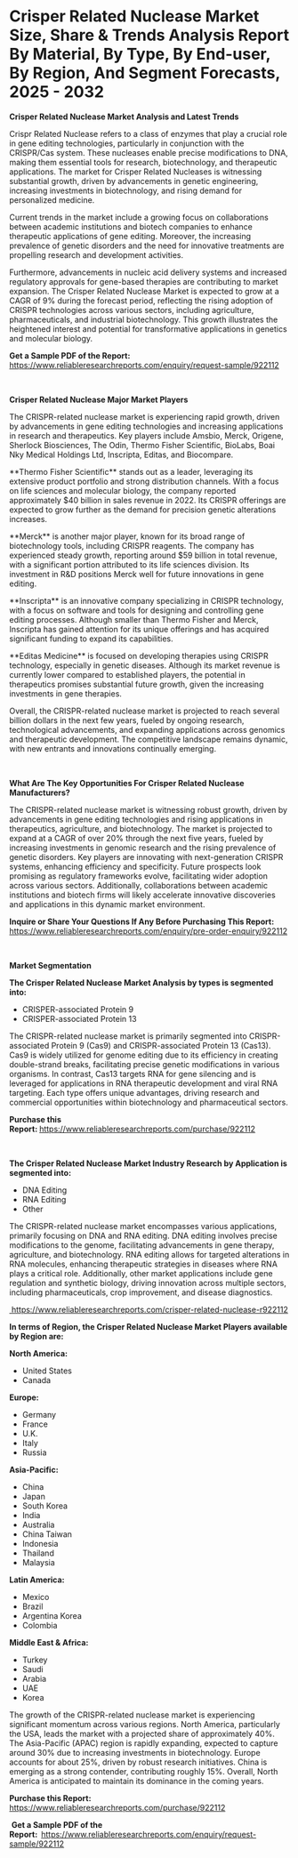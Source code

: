 <p><h1>Crisper Related Nuclease Market Size, Share & Trends Analysis Report By Material, By Type, By End-user, By Region, And Segment Forecasts, 2025 - 2032</h1></p><p><strong>Crisper Related Nuclease Market Analysis and Latest Trends</strong></p>
<p><p>Crispr Related Nuclease refers to a class of enzymes that play a crucial role in gene editing technologies, particularly in conjunction with the CRISPR/Cas system. These nucleases enable precise modifications to DNA, making them essential tools for research, biotechnology, and therapeutic applications. The market for Crisper Related Nucleases is witnessing substantial growth, driven by advancements in genetic engineering, increasing investments in biotechnology, and rising demand for personalized medicine.</p><p>Current trends in the market include a growing focus on collaborations between academic institutions and biotech companies to enhance therapeutic applications of gene editing. Moreover, the increasing prevalence of genetic disorders and the need for innovative treatments are propelling research and development activities. </p><p>Furthermore, advancements in nucleic acid delivery systems and increased regulatory approvals for gene-based therapies are contributing to market expansion. The Crisper Related Nuclease Market is expected to grow at a CAGR of 9% during the forecast period, reflecting the rising adoption of CRISPR technologies across various sectors, including agriculture, pharmaceuticals, and industrial biotechnology. This growth illustrates the heightened interest and potential for transformative applications in genetics and molecular biology.</p></p>
<p><strong>Get a Sample PDF of the Report:&nbsp;</strong> <a href="https://www.reliableresearchreports.com/enquiry/request-sample/922112?utm_campaign=3519&utm_medium=2&utm_source=Github&utm_content=ia&utm_term=18042025&utm_id=crisper-related-nuclease">https://www.reliableresearchreports.com/enquiry/request-sample/922112</a></p>
<p>&nbsp;</p>
<p><strong>Crisper Related Nuclease Major Market Players</strong></p>
<p><p>The CRISPR-related nuclease market is experiencing rapid growth, driven by advancements in gene editing technologies and increasing applications in research and therapeutics. Key players include Amsbio, Merck, Origene, Sherlock Biosciences, The Odin, Thermo Fisher Scientific, BioLabs, Boai Nky Medical Holdings Ltd, Inscripta, Editas, and Biocompare.</p><p>**Thermo Fisher Scientific** stands out as a leader, leveraging its extensive product portfolio and strong distribution channels. With a focus on life sciences and molecular biology, the company reported approximately $40 billion in sales revenue in 2022. Its CRISPR offerings are expected to grow further as the demand for precision genetic alterations increases.</p><p>**Merck** is another major player, known for its broad range of biotechnology tools, including CRISPR reagents. The company has experienced steady growth, reporting around $59 billion in total revenue, with a significant portion attributed to its life sciences division. Its investment in R&D positions Merck well for future innovations in gene editing.</p><p>**Inscripta** is an innovative company specializing in CRISPR technology, with a focus on software and tools for designing and controlling gene editing processes. Although smaller than Thermo Fisher and Merck, Inscripta has gained attention for its unique offerings and has acquired significant funding to expand its capabilities.</p><p>**Editas Medicine** is focused on developing therapies using CRISPR technology, especially in genetic diseases. Although its market revenue is currently lower compared to established players, the potential in therapeutics promises substantial future growth, given the increasing investments in gene therapies.</p><p>Overall, the CRISPR-related nuclease market is projected to reach several billion dollars in the next few years, fueled by ongoing research, technological advancements, and expanding applications across genomics and therapeutic development. The competitive landscape remains dynamic, with new entrants and innovations continually emerging.</p></p>
<p>&nbsp;</p>
<p><strong>What Are The Key Opportunities For Crisper Related Nuclease Manufacturers?</strong></p>
<p><p>The CRISPR-related nuclease market is witnessing robust growth, driven by advancements in gene editing technologies and rising applications in therapeutics, agriculture, and biotechnology. The market is projected to expand at a CAGR of over 20% through the next five years, fueled by increasing investments in genomic research and the rising prevalence of genetic disorders. Key players are innovating with next-generation CRISPR systems, enhancing efficiency and specificity. Future prospects look promising as regulatory frameworks evolve, facilitating wider adoption across various sectors. Additionally, collaborations between academic institutions and biotech firms will likely accelerate innovative discoveries and applications in this dynamic market environment.</p></p>
<p><strong>Inquire or Share Your Questions If Any Before Purchasing This Report:</strong> <a href="https://www.reliableresearchreports.com/enquiry/pre-order-enquiry/922112?utm_campaign=3519&utm_medium=2&utm_source=Github&utm_content=ia&utm_term=18042025&utm_id=crisper-related-nuclease">https://www.reliableresearchreports.com/enquiry/pre-order-enquiry/922112</a></p>
<p>&nbsp;</p>
<p><strong>Market Segmentation</strong></p>
<p><strong>The Crisper Related Nuclease Market Analysis by types is segmented into:</strong></p>
<p><ul><li>CRISPER-associated Protein 9</li><li>CRISPER-associated Protein 13</li></ul></p>
<p><p>The CRISPR-related nuclease market is primarily segmented into CRISPR-associated Protein 9 (Cas9) and CRISPR-associated Protein 13 (Cas13). Cas9 is widely utilized for genome editing due to its efficiency in creating double-strand breaks, facilitating precise genetic modifications in various organisms. In contrast, Cas13 targets RNA for gene silencing and is leveraged for applications in RNA therapeutic development and viral RNA targeting. Each type offers unique advantages, driving research and commercial opportunities within biotechnology and pharmaceutical sectors.</p></p>
<p><strong>Purchase this Report:&nbsp;</strong><a href="https://www.reliableresearchreports.com/purchase/922112?utm_campaign=3519&utm_medium=2&utm_source=Github&utm_content=ia&utm_term=18042025&utm_id=crisper-related-nuclease">https://www.reliableresearchreports.com/purchase/922112</a></p>
<p>&nbsp;</p>
<p><strong>The Crisper Related Nuclease Market Industry Research by Application is segmented into:</strong></p>
<p><ul><li>DNA Editing</li><li>RNA Editing</li><li>Other</li></ul></p>
<p><p>The CRISPR-related nuclease market encompasses various applications, primarily focusing on DNA and RNA editing. DNA editing involves precise modifications to the genome, facilitating advancements in gene therapy, agriculture, and biotechnology. RNA editing allows for targeted alterations in RNA molecules, enhancing therapeutic strategies in diseases where RNA plays a critical role. Additionally, other market applications include gene regulation and synthetic biology, driving innovation across multiple sectors, including pharmaceuticals, crop improvement, and disease diagnostics.</p></p>
<p><a href="https://www.reliableresearchreports.com/crisper-related-nuclease-r922112?utm_campaign=3519&utm_medium=2&utm_source=Github&utm_content=ia&utm_term=18042025&utm_id=crisper-related-nuclease">&nbsp;https://www.reliableresearchreports.com/crisper-related-nuclease-r922112</a></p>
<p><strong>In terms of Region, the Crisper Related Nuclease Market Players available by Region are:</strong></p>
<p>
    <p> <strong> North America: </strong>
        <ul>
            <li>United States</li>
            <li>Canada</li>
        </ul>
        </p> 
    <p> <strong> Europe: </strong>
        <ul>
            <li>Germany</li>
            <li>France</li>
            <li>U.K.</li>
            <li>Italy</li>
            <li>Russia</li>
        </ul>
        </p> 
    <p> <strong> Asia-Pacific: </strong>
        <ul>
            <li>China</li>
            <li>Japan</li>
            <li>South Korea</li>
            <li>India</li>
            <li>Australia</li>
            <li>China Taiwan</li>
            <li>Indonesia</li>
            <li>Thailand</li>
            <li>Malaysia</li>
        </ul>
        </p> 
    <p> <strong> Latin America: </strong>
        <ul>
            <li>Mexico</li>
            <li>Brazil</li>
            <li>Argentina Korea</li>
            <li>Colombia</li>
        </ul>
        </p> 
    <p> <strong> Middle East & Africa: </strong>
        <ul>
            <li>Turkey</li>
            <li>Saudi</li>
            <li>Arabia</li>
            <li>UAE</li>
            <li>Korea</li>
        </ul>
    </p>
    </p>
<p><p>The growth of the CRISPR-related nuclease market is experiencing significant momentum across various regions. North America, particularly the USA, leads the market with a projected share of approximately 40%. The Asia-Pacific (APAC) region is rapidly expanding, expected to capture around 30% due to increasing investments in biotechnology. Europe accounts for about 25%, driven by robust research initiatives. China is emerging as a strong contender, contributing roughly 15%. Overall, North America is anticipated to maintain its dominance in the coming years.</p></p>
<p><strong>Purchase this Report: </strong><a href="https://www.reliableresearchreports.com/purchase/922112?utm_campaign=3519&utm_medium=2&utm_source=Github&utm_content=ia&utm_term=18042025&utm_id=crisper-related-nuclease">https://www.reliableresearchreports.com/purchase/922112</a></p>
<p>&nbsp;<strong>Get a Sample PDF of the Report:&nbsp;&nbsp;</strong><a href="https://www.reliableresearchreports.com/enquiry/request-sample/922112?utm_campaign=3519&utm_medium=2&utm_source=Github&utm_content=ia&utm_term=18042025&utm_id=crisper-related-nuclease">https://www.reliableresearchreports.com/enquiry/request-sample/922112</a></p>
<p><strong></strong></p>
<p><p></p><p></p><p></p></p>